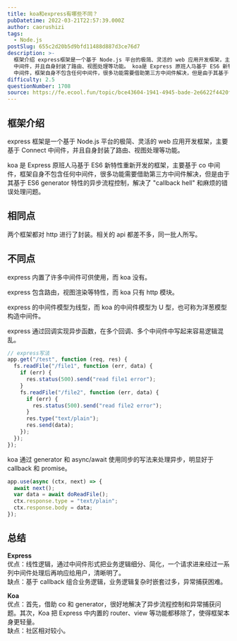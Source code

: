 ```yaml
---
title: koa和express有哪些不同？
pubDatetime: 2022-03-21T22:57:39.000Z
author: caorushizi
tags:
  - Node.js
postSlug: 655c2d20b5d9bfd11488d887d3ce76d7
description: >-
  框架介绍 express框架是一个基于 Node.js 平台的极简、灵活的 web 应用开发框架，主要基于 Connect
  中间件，并且自身封装了路由、视图处理等功能。 koa是 Express 原班人马基于 ES6 新特性重新开发的框架，主要基于 co
  中间件，框架自身不包含任何中间件，很多功能需要借助第三方中间件解决，但是由于其基于 ES6 generator 特性的异步流程控制，解决了 "c
difficulty: 2.5
questionNumber: 1708
source: https://fe.ecool.fun/topic/bce43604-1941-4945-bade-2e6622f4420f
---
```


## 框架介绍

express 框架是一个基于 Node.js 平台的极简、灵活的 web 应用开发框架，主要基于 Connect 中间件，并且自身封装了路由、视图处理等功能。

koa 是 Express 原班人马基于 ES6 新特性重新开发的框架，主要基于 co 中间件，框架自身不包含任何中间件，很多功能需要借助第三方中间件解决，但是由于其基于 ES6 generator 特性的异步流程控制，解决了 "callback hell" 和麻烦的错误处理问题。

## 相同点

两个框架都对 http 进行了封装。相关的 api 都差不多，同一批人所写。

## 不同点

express 内置了许多中间件可供使用，而 koa 没有。

express 包含路由，视图渲染等特性，而 koa 只有 http 模块。

express 的中间件模型为线型，而 koa 的中间件模型为 U 型，也可称为洋葱模型构造中间件。

express 通过回调实现异步函数，在多个回调、多个中间件中写起来容易逻辑混乱。

```js
// express写法
app.get("/test", function (req, res) {
  fs.readFile("/file1", function (err, data) {
    if (err) {
      res.status(500).send("read file1 error");
    }
    fs.readFile("/file2", function (err, data) {
      if (err) {
        res.status(500).send("read file2 error");
      }
      res.type("text/plain");
      res.send(data);
    });
  });
});
```

koa 通过 generator 和 async/await 使用同步的写法来处理异步，明显好于 callback 和 promise。

```js
app.use(async (ctx, next) => {
  await next();
  var data = await doReadFile();
  ctx.response.type = "text/plain";
  ctx.response.body = data;
});
```

## **总结**

**Express**  
 优点：线性逻辑，通过中间件形式把业务逻辑细分、简化，一个请求进来经过一系列中间件处理后再响应给用户，清晰明了。  
缺点：基于 callback 组合业务逻辑，业务逻辑复杂时嵌套过多，异常捕获困难。

**Koa**  
 优点：首先，借助 co 和 generator，很好地解决了异步流程控制和异常捕获问题。其次，Koa 把 Express 中内置的 router、view 等功能都移除了，使得框架本身更轻量。  
缺点：社区相对较小。
